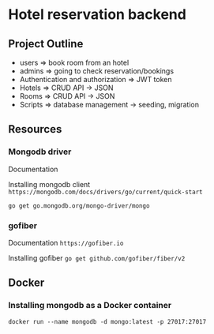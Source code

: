 # Hotel reservation backend

## Project Outline

- users => book room from an hotel
- admins => going to check reservation/bookings
- Authentication and authorization => JWT token
- Hotels => CRUD API -> JSON
- Rooms => CRUD API -> JSON
- Scripts => database management -> seeding, migration

## Resources

### Mongodb driver

Documentation

Installing mongodb client
`https://mongodb.com/docs/drivers/go/current/quick-start`

`go get go.mongodb.org/mongo-driver/mongo`

### gofiber

Documentation
`https://gofiber.io`

Installing gofiber
`go get github.com/gofiber/fiber/v2`

## Docker

### Installing mongodb as a Docker container

`docker run --name mongodb -d mongo:latest -p 27017:27017`
